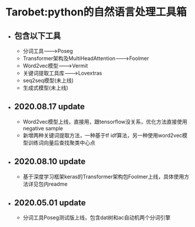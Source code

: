 # Tarobet:python的自然语言处理工具箱
  - ## 包含以下工具
       - 分词工具--->Poseg
       - Transformer架构及MultiHeadAttention--->Foolmer
       - Word2vec模型--->Vermit
       - 关键词提取工具库--->Lovextras
       - seq2seq模型(未上线)
       - 生成式模型(未上线)
  - ## 2020.08.17 update
       - Word2vec模型上线，直接用，跟tensorflow没关系，优化方法直接使用negative sample
       - 新增两种关键词提取方法，一种基于tf idf算法，另一种使用word2vec模型训练词向量后查找聚类中心点
  - ## 2020.08.10 update
       - 基于深度学习框架keras的Transformer架构包Foolmer上线，具体使用方法详见包内readme
  - ## 2020.05.01 update
       - 分词工具Poseg测试版上线，包含dat树和ac自动机两个分词引擎

